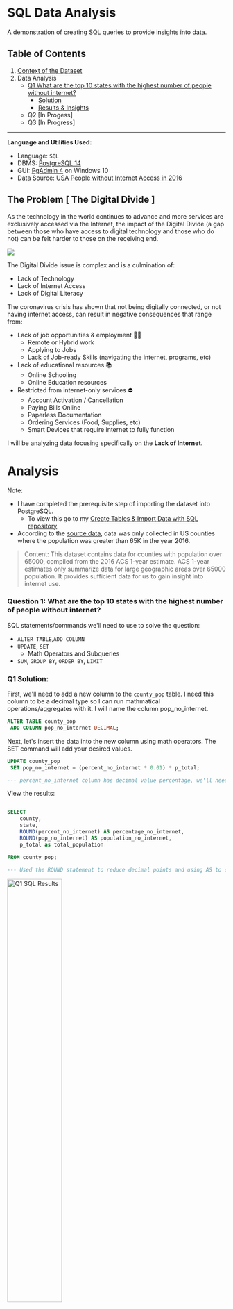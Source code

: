 # SQL Data Analysis
A demonstration of creating SQL queries to provide insights into data. 

## Table of Contents
1) [Context of the Dataset](https://github.com/delaney-data/SQL-DataAnalysis#the-problem--the-digital-divide-)
2) Data Analysis
	- [Q1 What are the top 10 states with the highest number of people without internet?](https://github.com/delaney-data/SQL-DataAnalysis#question-1-what-are-the-top-10-states-with-the-highest-number-of-people-without-internet)
		- [Solution](https://github.com/delaney-data/SQL-DataAnalysis#q1-solution)
		- [Results & Insights](https://github.com/delaney-data/SQL-DataAnalysis#q1-data-insights)
	- Q2 [In Progess]
	- Q3 [In Progress]
<hr>

<strong>Language and Utilities Used:</strong>
- Language: `SQL`
- DBMS: [PostgreSQL 14](https://www.postgresql.org/)
- GUI: [PgAdmin 4](https://www.pgadmin.org/) on Windows 10
- Data Source: [USA People without Internet Access in 2016](https://www.kaggle.com/datasets/madaha/people-without-internet/)



## The Problem [ The Digital Divide ]
As the technology in the world continues to advance and more services are exclusively accessed via the Internet, the impact of the Digital Divide (a gap between those who have access to digital technology and those who do not) can be felt harder to those on the receiving end.

<img src="https://uspirg.org/sites/pirg/files/Digital%20Divide%20Blog.png">

The Digital Divide issue is complex and is a culmination of: 
- Lack of Technology
- Lack of Internet Access
- Lack of Digital Literacy

The coronavirus crisis has shown that not being digitally connected, or not having internet access, can result in negative consequences that range from: 
- Lack of job opportunities & employment :technologist:
    - Remote or Hybrid work
    - Applying to Jobs
    - Lack of Job-ready Skills (navigating the internet, programs, etc)
- Lack of educational resources :books:
    - Online Schooling
    - Online Education resources
- Restricted from internet-only services :no_entry:
    - Account Activation / Cancellation
    - Paying Bills Online
    - Paperless Documentation
    - Ordering Services (Food, Supplies, etc)
    - Smart Devices that require internet to fully function
 
 I will be analyzing data focusing specifically on the <b>Lack of Internet</b>.
 
# Analysis

Note: 
- I have completed the prerequisite step of importing the dataset into PostgreSQL.
  - To view this go to my [Create Tables & Import Data with SQL repository](https://github.com/delaney-data/SQL-CreateTablesImport)
- According to the [source data](https://www.kaggle.com/datasets/madaha/people-without-internet), data was only collected in US counties where the population was greater than 65K in the year 2016.
>Content: This dataset contains data for counties with population over 65000, compiled from the 2016 ACS 1-year estimate. ACS 1-year estimates only summarize data for large geographic areas over 65000 population. It provides sufficient data for us to gain insight into internet use.


### Question 1: What are the <b>top 10 states</b> with the highest <b>number</b> of people without internet?

SQL statements/commands we'll need to use to solve the question:
- `ALTER TABLE`,`ADD COLUMN`
- `UPDATE`, `SET`
  - Math Operators and Subqueries
- `SUM`, `GROUP BY`, `ORDER BY`, `LIMIT`

### Q1 Solution:

First, we'll need to add a new column to the `county_pop` table. I need this column to be a decimal type so I can run mathmatical operations/aggregates with it. I will name the column pop_no_internet.

```sql
ALTER TABLE county_pop
 ADD COLUMN pop_no_internet DECIMAL;
```

Next, let's insert the data into the new column using math operators. The SET command will add your desired values. 

```sql
UPDATE county_pop
 SET pop_no_internet = (percent_no_internet * 0.01) * p_total;

--- percent_no_internet column has decimal value percentage, we'll need to multiply (*) by 0.01 first, then multiply the result by p_total which has the total number of the population
```
View the results:

```sql

SELECT 
	county,
	state,
	ROUND(percent_no_internet) AS percentage_no_internet,
	ROUND(pop_no_internet) AS population_no_internet,
	p_total as total_population

FROM county_pop;

--- Used the ROUND statement to reduce decimal points and using AS to create an ALIAS for clarity
```
<img src="https://i.imgur.com/VJAy8Nz.png" height = "50%" widge= "50%" alt= "Q1 SQL Results">

We can now use begin using the new population_no_internet column with `SUM` and `GROUP BY` to answer the original question of:

<i>"What are the top 10 states with the highest <b>number</b> of people without internet?"</i>

```sql
 SELECT county_pop.state AS "State",
    SUM(ROUND(county_pop.pop_no_internet)) AS "Population without Internet" --- Adding all the values to get the TOTAL per county

FROM county_pop
GROUP BY county_pop.state --- Grouping by state, which will roll up all the counties
ORDER BY SUM(pop_no_internet) DESC --- Organizing by the largest to the smallest integers with DESC
LIMIT 10; --- Limiting to the top 10 results

```
### Q1 Data Insights: 

Top 10 States where there's the highest amount of people without internet accces. 

| State | Population without Internet | 
| ------------- | ------------- |
|CA|	 4,615,690| 
|TX|	 3,684,136| 
|FL|	 2,864,638| 
|NY|	 2,737,094| 
|PA|	 1,901,010| 
|IL|	 1,494,638| 
|OH|	 1,480,742| 
|MI|	 1,267,995| 
|NC|	 1,216,635| 
|NJ|	 1,114,282| 

Overlapping with total population vs total without internet access. 
![image](https://user-images.githubusercontent.com/66498659/180867482-0fa5e263-cf11-43f3-84a7-2043d0ee400d.png)


<hr>


### Question 2: Which state has the highest percentage of those without internet? The Lowest?
[In Progress]

### Question 2.1: Of the highest and lowest, what is the number of those living below the poverty line?
[In Progess]
